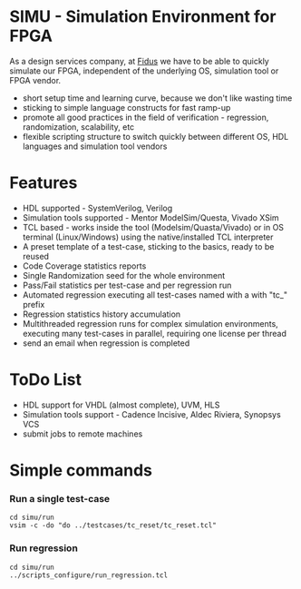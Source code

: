 # SIMU - Simulation Environment for FPGA
As a design services company, at [Fidus](http://fidus.com/) we have to be able to quickly simulate our FPGA, independent of the underlying OS, simulation tool or FPGA vendor. 
- short setup time and learning curve, because we don't like wasting time
- sticking to simple language constructs for fast ramp-up
- promote all good practices in the field of verification - regression, randomization, scalability, etc
- flexible scripting structure to switch quickly between different OS, HDL languages and simulation tool vendors

# Features
- HDL supported - SystemVerilog, Verilog
- Simulation tools supported - Mentor ModelSim/Questa, Vivado XSim
- TCL based - works inside the tool (Modelsim/Quasta/Vivado) or in OS terminal (Linux/Windows) using the native/installed TCL interpreter 
- A preset template of a test-case, sticking to the basics, ready to be reused
- Code Coverage statistics reports
- Single Randomization seed for the whole environment
- Pass/Fail statistics per test-case and per regression run
- Automated regression executing all test-cases named with a with "tc_" prefix 
- Regression statistics history accumulation
- Multithreaded regression runs for complex simulation environments, executing many test-cases in parallel, requiring one license per thread
- send an email when regression is completed

# ToDo List
- HDL support for VHDL (almost complete), UVM, HLS
- Simulation tools support - Cadence Incisive, Aldec Riviera, Synopsys VCS
- submit jobs to remote machines

# Simple commands
### Run a single test-case
```
cd simu/run
vsim -c -do "do ../testcases/tc_reset/tc_reset.tcl"
```
### Run regression
```
cd simu/run
../scripts_configure/run_regression.tcl
```
